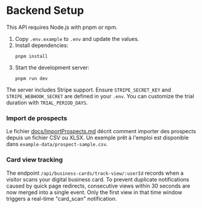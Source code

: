 # Backend Setup

This API requires Node.js with pnpm or npm.

1. Copy `.env.example` to `.env` and update the values.
2. Install dependencies:
   ```
   pnpm install
   ```
3. Start the development server:
   ```
   pnpm run dev
   ```

The server includes Stripe support. Ensure `STRIPE_SECRET_KEY` and `STRIPE_WEBHOOK_SECRET` are defined in your `.env`.
You can customize the trial duration with `TRIAL_PERIOD_DAYS`.

### Import de prospects

Le fichier [docs/ImportProspects.md](../docs/ImportProspects.md) décrit comment importer des prospects depuis un fichier CSV ou XLSX. Un exemple prêt à l'emploi est disponible dans `example-data/prospect-sample.csv`.

### Card view tracking

The endpoint `/api/business-cards/track-view/:userId` records when a visitor scans
your digital business card. To prevent duplicate notifications caused by quick
page redirects, consecutive views within 30 seconds are now merged into a single
event. Only the first view in that time window triggers a real-time
"card_scan" notification.
